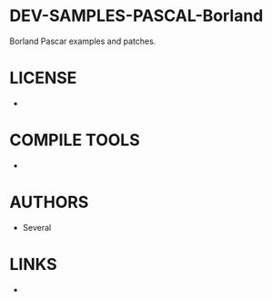 DEV-SAMPLES-PASCAL-Borland
==========================

Borland Pascar examples and patches.

LICENSE
===============
* 

COMPILE TOOLS
===============
* 
 
AUTHORS
===============
* Several

LINKS
===============
* 
